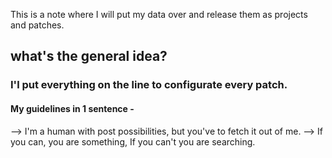 This is a note where I will put my data over and release them as projects and patches.

## what's the general idea?

### I'l put everything on the line to configurate every patch.

#### My guidelines in 1 sentence -
--> I'm a human with post possibilities, but you've to fetch it out of me.
--> If you can, you are something, If you can't you are searching.

